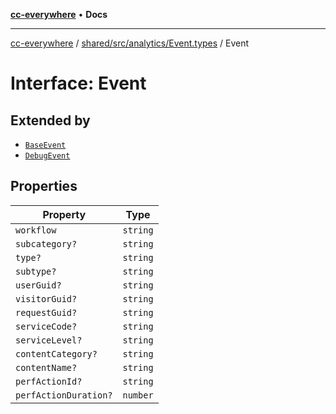 [**cc-everywhere**](../../../../../index.md) • **Docs**

***

[cc-everywhere](../../../../../index.md) / [shared/src/analytics/Event.types](../index.md) / Event

# Interface: Event

## Extended by

- [`BaseEvent`](BaseEvent.md)
- [`DebugEvent`](DebugEvent.md)

## Properties

| Property | Type |
| ------ | ------ |
| `workflow` | `string` |
| `subcategory?` | `string` |
| `type?` | `string` |
| `subtype?` | `string` |
| `userGuid?` | `string` |
| `visitorGuid?` | `string` |
| `requestGuid?` | `string` |
| `serviceCode?` | `string` |
| `serviceLevel?` | `string` |
| `contentCategory?` | `string` |
| `contentName?` | `string` |
| `perfActionId?` | `string` |
| `perfActionDuration?` | `number` |
